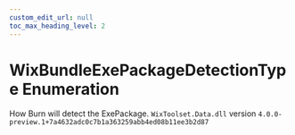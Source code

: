 ```yaml
---
custom_edit_url: null
toc_max_heading_level: 2
---
```

# WixBundleExePackageDetectionType Enumeration
How Burn will detect the ExePackage.
`WixToolset.Data.dll` version `4.0.0-preview.1+7a4632adc0c7b1a363259abb4ed08b11ee3b2d87`
